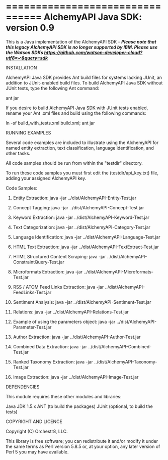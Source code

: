 ================================
AlchemyAPI Java SDK: version 0.9
================================

This is a Java implementation of the AlchemyAPI SDK - **_Please note that this legacy AlchemyAPI SDK is no longer supported by IBM. Please use the Watson SDKs https://github.com/watson-developer-cloud?utf8=✓&query=sdk_**


INSTALLATION

AlchemyAPI Java SDK provides Ant build files for systems lacking JUnit,
an addition to JUnit-enabled build files.  To build AlchemyAPI Java SDK
without JUnit tests, type the following Ant command:

   ant jar

If you desire to build AlchemyAPI Java SDK with JUnit tests enabled,
rename your Ant .xml files and build using the following commands:

   ln -sf build_with_tests.xml build.xml; ant jar


RUNNING EXAMPLES

Several code examples are included to illustrate using the AlchemyAPI
for named entity extraction, text classification, language identification,
and other tasks.

All code samples should be run from within the "testdir" directory.

To run these code samples you must first edit the (testdir/api_key.txt) file, 
adding your assigned AlchemyAPI key.

Code Samples:

   1. Entity Extraction: java -jar ../dist/AlchemyAPI-Entity-Test.jar

   2. Concept Tagging: java -jar ../dist/AlchemyAPI-Concept-Test.jar

   3. Keyword Extraction: java -jar ../dist/AlchemyAPI-Keyword-Test.jar

   4. Text Categorization: java -jar ../dist/AlchemyAPI-Category-Test.jar

   5. Language Identification: java -jar ../dist/AlchemyAPI-Language-Test.jar

   6. HTML Text Extraction: java -jar ../dist/AlchemyAPI-TextExtract-Test.jar

   7. HTML Structured Content Scraping: java -jar ../dist/AlchemyAPI-ConstraintQuery-Test.jar

   8. Microformats Extraction: java -jar ../dist/AlchemyAPI-Microformats-Test.jar

   9. RSS / ATOM Feed Links Extraction: java -jar ../dist/AlchemyAPI-FeedLinks-Test.jar

  10. Sentiment Analysis:  java -jar ../dist/AlchemyAPI-Sentiment-Test.jar
  
  11. Relations: java -jar ../dist/AlchemyAPI-Relations-Test.jar

  12. Example of using the parameters object: java -jar ../dist/AlchemyAPI-Parameter-Test.jar

  13. Author Extraction: java -jar ../dist/AlchemyAPI-Author-Test.jar

  14. Combined Data Extraction: java -jar ../dist/AlchemyAPI-Combined-Test.jar

  15. Ranked Taxonomy Extraction: java -jar ../dist/AlchemyAPI-Taxonomy-Test.jar

  16. Image Extraction: java -jar ../dist/AlchemyAPI-Image-Test.jar


DEPENDENCIES

This module requires these other modules and libraries:

  Java JDK 1.5.x
  ANT (to build the packages)
  JUnit (optional, to build the tests)


COPYRIGHT AND LICENCE

Copyright (C) Orchestr8, LLC.

This library is free software; you can redistribute it and/or modify
it under the same terms as Perl version 5.8.5 or, at your option,
any later version of Perl 5 you may have available.


